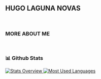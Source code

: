 ## HUGO LAGUNA NOVAS

<br/>

### MORE ABOUT ME


<br/>

### 📊 Github Stats
<a href='https://github.com/rahul-jha98/github-stats-transparent'>
  
![Stats Overview](https://raw.githubusercontent.com/hugolagunanovas/github-stats-transparent/output/generated/overview.svg)
![Most Used Languages](https://raw.githubusercontent.com/hugolagunanovas/github-stats-transparent/output/generated/languages.svg)

</a>

<br>
